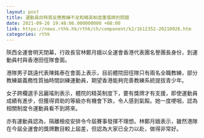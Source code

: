 ```yaml
---
layout: post
title: 運動員向特首反應教練不足和精英制度重獎牌的問題
date: 2021-09-26 19:48:06.000000000 +08:00
link: https://news.rthk.hk/rthk/ch/component/k2/1612352-20210926.htm
categories: rthk
---
```


陝西全運會明天閉幕，行政長官林鄭月娥以全運會香港代表團名譽團長身份，到運動員村與香港田徑隊會面。

港隊男子跳遠代表陳銘泰在會面上表示，目前體院田徑隊只有兩名全職教練，部分教練屬義務性質抽時間訓練運動員，期望香港能夠完善教練系統提拔青少年。

女子跨欄選手呂麗瑤則表示，體院的精英制度下，要有獎牌才有支援，即使運動員成績有進步，但獲得資助的等級亦有機會下跌，令人感到氣餒。她一度哽咽，認為相關制度令運動員看不到將來。

亦有運動員認為，隔離檢疫安排令今屆賽事發揮不理想。林鄭月娥表示，雖然港隊在今屆全運會的獎牌數目較上屆差，但認為大家已全力以赴，做得非常好。
